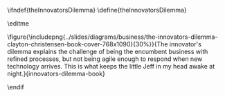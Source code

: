 \ifndef{theInnovatorsDilemma}
\define{theInnovatorsDilemma}

\editme

\figure{\includepng{../slides/diagrams/business/the-innovators-dilemma-clayton-christensen-book-cover-768x1090}{30%}}{The innovator's dilemma explains the challenge of being the encumbent business with refined processes, but not being agile enough to respond when new technology arrives. This is what keeps the little Jeff in my head awake at night.}{innovators-dilemma-book}

\endif
